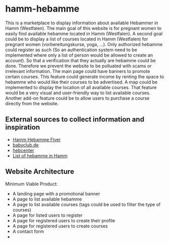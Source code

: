 # hamm-hebamme
This is a marketplace to display information about available Hebammer in Hamm (Westfalen).
The main goal of this website is for pregnant women to easily find available hebamme located in Hamm (Westfalen).
A second goal could be to display a list of courses located in Hamm (Westfalen) for pregnant women (vorbereitungskurse, yoga, ...).
Only authorized hebamme could register as such (So an authentication system need to be implemented where only a list of person would be allowed to create an account). So that a verification that they actually are hebamme could be done. Therefore we prevent the website to be polluated with scams or irrelevant information.
The main page could have banners to promote certain courses. This feature could generate income by renting the space to hebamme who would like their courses to be advertised.
A map could be implemented to display the location of all available courses. That feature would be a very visual and user-friendly way to list available courses.
Another add-on feature could be to allow users to purchase a course directly from the website.

## External sources to collect information and inspiration

- [Hamm Hebamme Flyer](https://www.hamm.de/fileadmin/user_upload/Medienarchiv_neu/Dokumente/Familienbuero/Hebammenflyer.pdf)
- [babyclub.de](https://www.babyclub.de/)
- [hebcenter](https://duisburg.hebcenter.de/index.html)
- [List of hebamme in Hamm](https://www.aerzte.de/hamm/hebamme/ergebnisse)

## Website Architecture

Minimum Viable Product:

- A landing page with a promotional banner
- A page to list available hebamme
- A page to list available courses (tags could be used to filter the type of courses)
- A page for listed users to register
- A page for registered users to create their profile
- A page for registered users to create courses
- A contact form
- 
